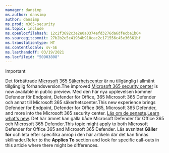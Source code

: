 ```yaml
---
manager: dansimp
ms.author: dansimp
author: dansimp
ms.prod: m365-security
ms.topic: include
ms.openlocfilehash: 12c2f3692c3e2e0a0374efd3276da6dfecba1b04
ms.sourcegitcommit: 27b2b2e5c41934b918cac2c171556c45e36661bf
ms.translationtype: HT
ms.contentlocale: sv-SE
ms.lasthandoff: 03/19/2021
ms.locfileid: "50903808"
---
```

> [!IMPORTANT]
> <span data-ttu-id="3611b-101">Det förbättrade [Microsoft 365 Säkerhetscenter](https://security.microsoft.com) är nu tillgänglig i allmänt tillgänglig förhandsversion.</span><span class="sxs-lookup"><span data-stu-id="3611b-101">The improved [Microsoft 365 security center](https://security.microsoft.com) is now available in public preview.</span></span> <span data-ttu-id="3611b-102">Med den här nya upplevelsen kommer Defender för Endpoint, Defender för Office, 365 Microsoft 365 Defender och annat till Microsoft 365 säkerhetscenter.</span><span class="sxs-lookup"><span data-stu-id="3611b-102">This new experience brings Defender for Endpoint, Defender for Office 365, Microsoft 365 Defender, and more into the Microsoft 365 security center.</span></span> <span data-ttu-id="3611b-103">[Läs om de senaste](../mtp/overview-security-center.md).</span><span class="sxs-lookup"><span data-stu-id="3611b-103">[Learn what's new](../mtp/overview-security-center.md).</span></span> <span data-ttu-id="3611b-104">Det här ämnet kan gälla både Microsoft Defender för Office 365 och Microsoft 365 Defender.</span><span class="sxs-lookup"><span data-stu-id="3611b-104">This topic might apply to both Microsoft Defender for Office 365 and Microsoft 365 Defender.</span></span> <span data-ttu-id="3611b-105">Läs avsnittet **Gäller för** och leta efter specifika anrop i den här artikeln där det kan finnas skillnader.</span><span class="sxs-lookup"><span data-stu-id="3611b-105">Refer to the **Applies To** section and look for specific call-outs in this article where there might be differences.</span></span>